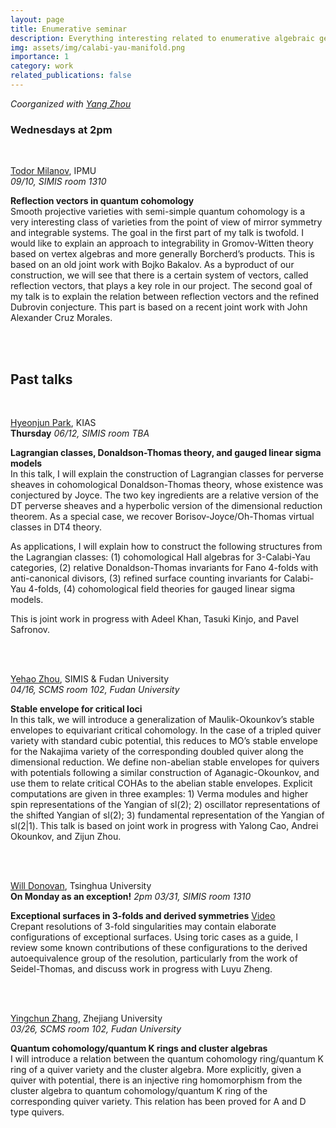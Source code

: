 ```yaml
---
layout: page
title: Enumerative seminar
description: Everything interesting related to enumerative algebraic geometry
img: assets/img/calabi-yau-manifold.png
importance: 1
category: work
related_publications: false
---
```

_Coorganized with [Yang Zhou](https://scms.fudan.edu.cn/info/2675/4994.htm)_<br>
### Wednesdays at 2pm
&nbsp;
&nbsp;

[Todor Milanov](https://member.ipmu.jp/todor.milanov/), IPMU <br>
_09/10, SIMIS room 1310_ 

**Reflection vectors in quantum cohomology**<br>
Smooth projective varieties with semi-simple quantum cohomology is a very interesting class of varieties from the point of view of mirror symmetry and integrable systems. The goal in the first part of my talk is twofold. I would like to explain an approach to integrability in Gromov-Witten theory based on vertex algebras and more generally Borcherd’s products. This is based on an old joint work with Bojko Bakalov. As a byproduct of our construction, we will see that there is a certain system of vectors, called reflection vectors, that plays a key role in our project. The second goal of my talk is to explain the relation between reflection vectors and the refined Dubrovin conjecture. This part is based on a recent joint work with John Alexander Cruz Morales.

<br/>
<br/>

## Past talks <br>
&nbsp;

[Hyeonjun Park](https://sites.google.com/view/hyeonjunpark/), KIAS <br>
**Thursday** _06/12, SIMIS room TBA_ 

**Lagrangian classes, Donaldson-Thomas theory, and gauged linear sigma models**<br>
In this talk, I will explain the construction of Lagrangian classes for perverse sheaves in cohomological Donaldson-Thomas theory, whose existence was conjectured by Joyce. The two key ingredients are a relative version of the DT perverse sheaves and a hyperbolic version of the dimensional reduction theorem. As a special case, we recover Borisov-Joyce/Oh-Thomas virtual classes in DT4 theory.<br>

As applications, I will explain how to construct the following structures from the Lagrangian classes: (1) cohomological Hall algebras for 3-Calabi-Yau categories, (2) relative Donaldson-Thomas invariants for Fano 4-folds with anti-canonical divisors, (3) refined surface counting invariants for Calabi-Yau 4-folds, (4) cohomological field theories for gauged linear sigma models. <br>

This is joint work in progress with Adeel Khan, Tasuki Kinjo, and Pavel Safronov.

<br/>
<br/>


[Yehao Zhou](https://sites.google.com/view/yehaozhou/home), SIMIS & Fudan University <br>
_04/16, SCMS room 102, Fudan University_ 

**Stable envelope for critical loci**<br>
In this talk, we will introduce a generalization of Maulik-Okounkov’s stable envelopes to equivariant critical cohomology. In the case of a tripled quiver variety with standard cubic potential, this reduces to MO’s stable envelope for the Nakajima variety of the corresponding doubled quiver along the dimensional reduction. We define non-abelian stable envelopes for quivers with potentials following a similar construction of Aganagic-Okounkov, and use them to relate critical COHAs to the abelian stable envelopes. Explicit computations are given in three examples: 1) Verma modules and higher spin representations of the Yangian of sl(2); 2) oscillator representations of the shifted Yangian of sl(2); 3) fundamental representation of the Yangian of sl(2|1). This talk is based on joint work in progress with Yalong Cao, Andrei Okounkov, and Zijun Zhou.

<br/>
<br/>

[Will Donovan](https://w-donovan.github.io/), Tsinghua University <br>
**On Monday as an exception!** _2pm 03/31, SIMIS room 1310_  

**Exceptional surfaces in 3-folds and derived symmetries** [Video](https://youtu.be/4q1dbNOgHS4?si=emQiKrCm3KZ4WBcA)<br> 
Crepant resolutions of 3-fold singularities may contain elaborate configurations of exceptional surfaces. Using toric cases as a guide, I review some known contributions of these configurations to the derived autoequivalence group of the resolution, particularly from the work of Seidel-Thomas, and discuss work in progress with Luyu Zheng.

<br/>
<br/>

[Yingchun Zhang](https://sites.google.com/view/yingchunzhangmathe/home), Zhejiang University <br>
_03/26, SCMS room 102, Fudan University_ 

**Quantum cohomology/quantum K rings and cluster algebras**<br>
I will introduce a relation between the quantum cohomology ring/quantum K ring of a quiver variety and the cluster algebra. More explicitly, given a quiver with potential, there is an injective ring homomorphism from the cluster algebra to quantum cohomology/quantum K ring of the corresponding quiver variety. This relation has been proved for A and D type quivers.

